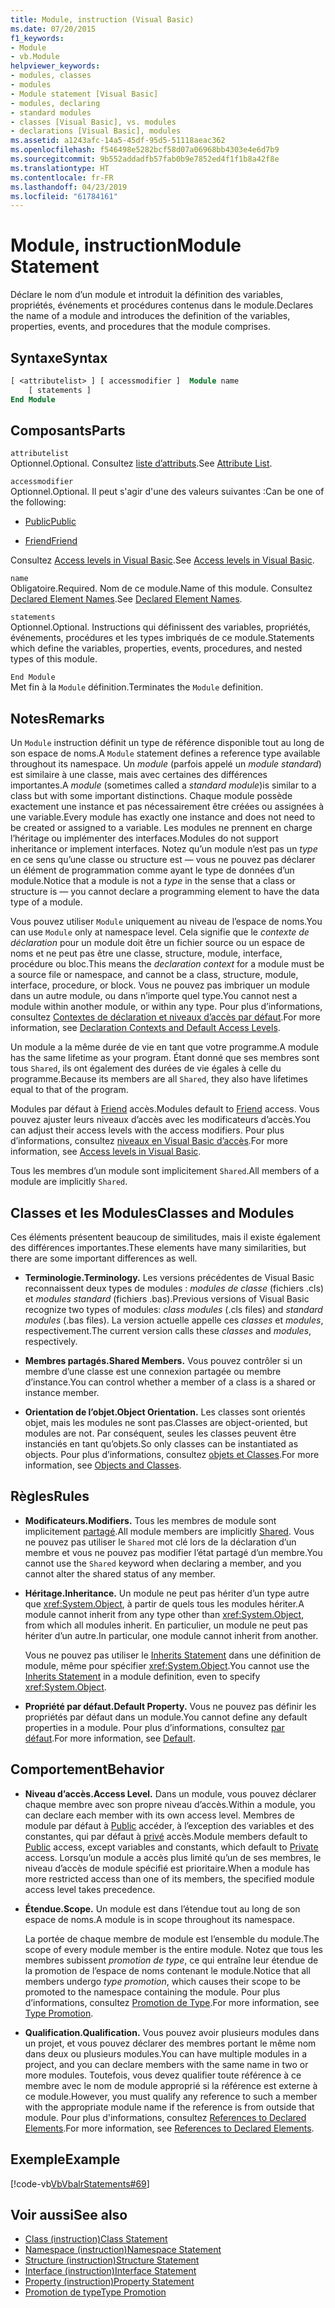 ```yaml
---
title: Module, instruction (Visual Basic)
ms.date: 07/20/2015
f1_keywords:
- Module
- vb.Module
helpviewer_keywords:
- modules, classes
- modules
- Module statement [Visual Basic]
- modules, declaring
- standard modules
- classes [Visual Basic], vs. modules
- declarations [Visual Basic], modules
ms.assetid: a1243afc-14a5-45df-95d5-51118aeac362
ms.openlocfilehash: f546498e5282bcf58d07a06968bb4303e4e6d7b9
ms.sourcegitcommit: 9b552addadfb57fab0b9e7852ed4f1f1b8a42f8e
ms.translationtype: HT
ms.contentlocale: fr-FR
ms.lasthandoff: 04/23/2019
ms.locfileid: "61784161"
---
```

# <a name="module-statement"></a><span data-ttu-id="e46ef-102">Module, instruction</span><span class="sxs-lookup"><span data-stu-id="e46ef-102">Module Statement</span></span>
<span data-ttu-id="e46ef-103">Déclare le nom d’un module et introduit la définition des variables, propriétés, événements et procédures contenus dans le module.</span><span class="sxs-lookup"><span data-stu-id="e46ef-103">Declares the name of a module and introduces the definition of the variables, properties, events, and procedures that the module comprises.</span></span>  
  
## <a name="syntax"></a><span data-ttu-id="e46ef-104">Syntaxe</span><span class="sxs-lookup"><span data-stu-id="e46ef-104">Syntax</span></span>  
  
```vb 
[ <attributelist> ] [ accessmodifier ]  Module name  
    [ statements ]  
End Module  
```  
  
## <a name="parts"></a><span data-ttu-id="e46ef-105">Composants</span><span class="sxs-lookup"><span data-stu-id="e46ef-105">Parts</span></span>  
 `attributelist`  
 <span data-ttu-id="e46ef-106">Optionnel.</span><span class="sxs-lookup"><span data-stu-id="e46ef-106">Optional.</span></span> <span data-ttu-id="e46ef-107">Consultez [liste d’attributs](../../../visual-basic/language-reference/statements/attribute-list.md).</span><span class="sxs-lookup"><span data-stu-id="e46ef-107">See [Attribute List](../../../visual-basic/language-reference/statements/attribute-list.md).</span></span>  
  
 `accessmodifier`  
 <span data-ttu-id="e46ef-108">Optionnel.</span><span class="sxs-lookup"><span data-stu-id="e46ef-108">Optional.</span></span> <span data-ttu-id="e46ef-109">Il peut s'agir d'une des valeurs suivantes :</span><span class="sxs-lookup"><span data-stu-id="e46ef-109">Can be one of the following:</span></span>  
  
- [<span data-ttu-id="e46ef-110">Public</span><span class="sxs-lookup"><span data-stu-id="e46ef-110">Public</span></span>](../../../visual-basic/language-reference/modifiers/public.md)  
  
- [<span data-ttu-id="e46ef-111">Friend</span><span class="sxs-lookup"><span data-stu-id="e46ef-111">Friend</span></span>](../../../visual-basic/language-reference/modifiers/friend.md)  
  
 <span data-ttu-id="e46ef-112">Consultez [Access levels in Visual Basic](../../../visual-basic/programming-guide/language-features/declared-elements/access-levels.md).</span><span class="sxs-lookup"><span data-stu-id="e46ef-112">See [Access levels in Visual Basic](../../../visual-basic/programming-guide/language-features/declared-elements/access-levels.md).</span></span>  
  
 `name`  
 <span data-ttu-id="e46ef-113">Obligatoire.</span><span class="sxs-lookup"><span data-stu-id="e46ef-113">Required.</span></span> <span data-ttu-id="e46ef-114">Nom de ce module.</span><span class="sxs-lookup"><span data-stu-id="e46ef-114">Name of this module.</span></span> <span data-ttu-id="e46ef-115">Consultez [Declared Element Names](../../../visual-basic/programming-guide/language-features/declared-elements/declared-element-names.md).</span><span class="sxs-lookup"><span data-stu-id="e46ef-115">See [Declared Element Names](../../../visual-basic/programming-guide/language-features/declared-elements/declared-element-names.md).</span></span>  
  
 `statements`  
 <span data-ttu-id="e46ef-116">Optionnel.</span><span class="sxs-lookup"><span data-stu-id="e46ef-116">Optional.</span></span> <span data-ttu-id="e46ef-117">Instructions qui définissent des variables, propriétés, événements, procédures et les types imbriqués de ce module.</span><span class="sxs-lookup"><span data-stu-id="e46ef-117">Statements which define the variables, properties, events, procedures, and nested types of this module.</span></span>  
  
 `End Module`  
 <span data-ttu-id="e46ef-118">Met fin à la `Module` définition.</span><span class="sxs-lookup"><span data-stu-id="e46ef-118">Terminates the `Module` definition.</span></span>  
  
## <a name="remarks"></a><span data-ttu-id="e46ef-119">Notes</span><span class="sxs-lookup"><span data-stu-id="e46ef-119">Remarks</span></span>  
 <span data-ttu-id="e46ef-120">Un `Module` instruction définit un type de référence disponible tout au long de son espace de noms.</span><span class="sxs-lookup"><span data-stu-id="e46ef-120">A `Module` statement defines a reference type available throughout its namespace.</span></span> <span data-ttu-id="e46ef-121">Un *module* (parfois appelé un *module standard*) est similaire à une classe, mais avec certaines des différences importantes.</span><span class="sxs-lookup"><span data-stu-id="e46ef-121">A *module* (sometimes called a *standard module*)is similar to a class but with some important distinctions.</span></span> <span data-ttu-id="e46ef-122">Chaque module possède exactement une instance et pas nécessairement être créées ou assignées à une variable.</span><span class="sxs-lookup"><span data-stu-id="e46ef-122">Every module has exactly one instance and does not need to be created or assigned to a variable.</span></span> <span data-ttu-id="e46ef-123">Les modules ne prennent en charge l’héritage ou implémenter des interfaces.</span><span class="sxs-lookup"><span data-stu-id="e46ef-123">Modules do not support inheritance or implement interfaces.</span></span> <span data-ttu-id="e46ef-124">Notez qu’un module n’est pas un *type* en ce sens qu’une classe ou structure est — vous ne pouvez pas déclarer un élément de programmation comme ayant le type de données d’un module.</span><span class="sxs-lookup"><span data-stu-id="e46ef-124">Notice that a module is not a *type* in the sense that a class or structure is — you cannot declare a programming element to have the data type of a module.</span></span>  
  
 <span data-ttu-id="e46ef-125">Vous pouvez utiliser `Module` uniquement au niveau de l’espace de noms.</span><span class="sxs-lookup"><span data-stu-id="e46ef-125">You can use `Module` only at namespace level.</span></span> <span data-ttu-id="e46ef-126">Cela signifie que le *contexte de déclaration* pour un module doit être un fichier source ou un espace de noms et ne peut pas être une classe, structure, module, interface, procédure ou bloc.</span><span class="sxs-lookup"><span data-stu-id="e46ef-126">This means the *declaration context* for a module must be a source file or namespace, and cannot be a class, structure, module, interface, procedure, or block.</span></span> <span data-ttu-id="e46ef-127">Vous ne pouvez pas imbriquer un module dans un autre module, ou dans n’importe quel type.</span><span class="sxs-lookup"><span data-stu-id="e46ef-127">You cannot nest a module within another module, or within any type.</span></span> <span data-ttu-id="e46ef-128">Pour plus d’informations, consultez [Contextes de déclaration et niveaux d’accès par défaut](../../../visual-basic/language-reference/statements/declaration-contexts-and-default-access-levels.md).</span><span class="sxs-lookup"><span data-stu-id="e46ef-128">For more information, see [Declaration Contexts and Default Access Levels](../../../visual-basic/language-reference/statements/declaration-contexts-and-default-access-levels.md).</span></span>  
  
 <span data-ttu-id="e46ef-129">Un module a la même durée de vie en tant que votre programme.</span><span class="sxs-lookup"><span data-stu-id="e46ef-129">A module has the same lifetime as your program.</span></span> <span data-ttu-id="e46ef-130">Étant donné que ses membres sont tous `Shared`, ils ont également des durées de vie égales à celle du programme.</span><span class="sxs-lookup"><span data-stu-id="e46ef-130">Because its members are all `Shared`, they also have lifetimes equal to that of the program.</span></span>  
  
 <span data-ttu-id="e46ef-131">Modules par défaut à [Friend](../../../visual-basic/language-reference/modifiers/friend.md) accès.</span><span class="sxs-lookup"><span data-stu-id="e46ef-131">Modules default to [Friend](../../../visual-basic/language-reference/modifiers/friend.md) access.</span></span> <span data-ttu-id="e46ef-132">Vous pouvez ajuster leurs niveaux d’accès avec les modificateurs d’accès.</span><span class="sxs-lookup"><span data-stu-id="e46ef-132">You can adjust their access levels with the access modifiers.</span></span> <span data-ttu-id="e46ef-133">Pour plus d’informations, consultez [niveaux en Visual Basic d’accès](../../../visual-basic/programming-guide/language-features/declared-elements/access-levels.md).</span><span class="sxs-lookup"><span data-stu-id="e46ef-133">For more information, see [Access levels in Visual Basic](../../../visual-basic/programming-guide/language-features/declared-elements/access-levels.md).</span></span>  
  
 <span data-ttu-id="e46ef-134">Tous les membres d’un module sont implicitement `Shared`.</span><span class="sxs-lookup"><span data-stu-id="e46ef-134">All members of a module are implicitly `Shared`.</span></span>  
  
## <a name="classes-and-modules"></a><span data-ttu-id="e46ef-135">Classes et les Modules</span><span class="sxs-lookup"><span data-stu-id="e46ef-135">Classes and Modules</span></span>  
 <span data-ttu-id="e46ef-136">Ces éléments présentent beaucoup de similitudes, mais il existe également des différences importantes.</span><span class="sxs-lookup"><span data-stu-id="e46ef-136">These elements have many similarities, but there are some important differences as well.</span></span>  
  
- <span data-ttu-id="e46ef-137">**Terminologie.**</span><span class="sxs-lookup"><span data-stu-id="e46ef-137">**Terminology.**</span></span> <span data-ttu-id="e46ef-138">Les versions précédentes de Visual Basic reconnaissent deux types de modules : *modules de classe* (fichiers .cls) et *modules standard* (fichiers .bas).</span><span class="sxs-lookup"><span data-stu-id="e46ef-138">Previous versions of Visual Basic recognize two types of modules: *class modules* (.cls files) and *standard modules* (.bas files).</span></span> <span data-ttu-id="e46ef-139">La version actuelle appelle ces *classes* et *modules*, respectivement.</span><span class="sxs-lookup"><span data-stu-id="e46ef-139">The current version calls these *classes* and *modules*, respectively.</span></span>  
  
- <span data-ttu-id="e46ef-140">**Membres partagés.**</span><span class="sxs-lookup"><span data-stu-id="e46ef-140">**Shared Members.**</span></span> <span data-ttu-id="e46ef-141">Vous pouvez contrôler si un membre d’une classe est une connexion partagée ou membre d’instance.</span><span class="sxs-lookup"><span data-stu-id="e46ef-141">You can control whether a member of a class is a shared or instance member.</span></span>  
  
- <span data-ttu-id="e46ef-142">**Orientation de l’objet.**</span><span class="sxs-lookup"><span data-stu-id="e46ef-142">**Object Orientation.**</span></span> <span data-ttu-id="e46ef-143">Les classes sont orientés objet, mais les modules ne sont pas.</span><span class="sxs-lookup"><span data-stu-id="e46ef-143">Classes are object-oriented, but modules are not.</span></span> <span data-ttu-id="e46ef-144">Par conséquent, seules les classes peuvent être instanciés en tant qu’objets.</span><span class="sxs-lookup"><span data-stu-id="e46ef-144">So only classes can be instantiated as objects.</span></span> <span data-ttu-id="e46ef-145">Pour plus d’informations, consultez [objets et Classes](../../../visual-basic/programming-guide/language-features/objects-and-classes/index.md).</span><span class="sxs-lookup"><span data-stu-id="e46ef-145">For more information, see [Objects and Classes](../../../visual-basic/programming-guide/language-features/objects-and-classes/index.md).</span></span>  
  
## <a name="rules"></a><span data-ttu-id="e46ef-146">Règles</span><span class="sxs-lookup"><span data-stu-id="e46ef-146">Rules</span></span>  
  
- <span data-ttu-id="e46ef-147">**Modificateurs.**</span><span class="sxs-lookup"><span data-stu-id="e46ef-147">**Modifiers.**</span></span> <span data-ttu-id="e46ef-148">Tous les membres de module sont implicitement [partagé](../../../visual-basic/language-reference/modifiers/shared.md).</span><span class="sxs-lookup"><span data-stu-id="e46ef-148">All module members are implicitly [Shared](../../../visual-basic/language-reference/modifiers/shared.md).</span></span> <span data-ttu-id="e46ef-149">Vous ne pouvez pas utiliser le `Shared` mot clé lors de la déclaration d’un membre et vous ne pouvez pas modifier l’état partagé d’un membre.</span><span class="sxs-lookup"><span data-stu-id="e46ef-149">You cannot use the `Shared` keyword when declaring a member, and you cannot alter the shared status of any member.</span></span>  
  
- <span data-ttu-id="e46ef-150">**Héritage.**</span><span class="sxs-lookup"><span data-stu-id="e46ef-150">**Inheritance.**</span></span> <span data-ttu-id="e46ef-151">Un module ne peut pas hériter d’un type autre que <xref:System.Object>, à partir de quels tous les modules hériter.</span><span class="sxs-lookup"><span data-stu-id="e46ef-151">A module cannot inherit from any type other than <xref:System.Object>, from which all modules inherit.</span></span> <span data-ttu-id="e46ef-152">En particulier, un module ne peut pas hériter d’un autre.</span><span class="sxs-lookup"><span data-stu-id="e46ef-152">In particular, one module cannot inherit from another.</span></span>  
  
     <span data-ttu-id="e46ef-153">Vous ne pouvez pas utiliser le [Inherits Statement](../../../visual-basic/language-reference/statements/inherits-statement.md) dans une définition de module, même pour spécifier <xref:System.Object>.</span><span class="sxs-lookup"><span data-stu-id="e46ef-153">You cannot use the [Inherits Statement](../../../visual-basic/language-reference/statements/inherits-statement.md) in a module definition, even to specify <xref:System.Object>.</span></span>  
  
- <span data-ttu-id="e46ef-154">**Propriété par défaut.**</span><span class="sxs-lookup"><span data-stu-id="e46ef-154">**Default Property.**</span></span> <span data-ttu-id="e46ef-155">Vous ne pouvez pas définir les propriétés par défaut dans un module.</span><span class="sxs-lookup"><span data-stu-id="e46ef-155">You cannot define any default properties in a module.</span></span> <span data-ttu-id="e46ef-156">Pour plus d’informations, consultez [par défaut](../../../visual-basic/language-reference/modifiers/default.md).</span><span class="sxs-lookup"><span data-stu-id="e46ef-156">For more information, see [Default](../../../visual-basic/language-reference/modifiers/default.md).</span></span>  
  
## <a name="behavior"></a><span data-ttu-id="e46ef-157">Comportement</span><span class="sxs-lookup"><span data-stu-id="e46ef-157">Behavior</span></span>  
  
- <span data-ttu-id="e46ef-158">**Niveau d’accès.**</span><span class="sxs-lookup"><span data-stu-id="e46ef-158">**Access Level.**</span></span> <span data-ttu-id="e46ef-159">Dans un module, vous pouvez déclarer chaque membre avec son propre niveau d’accès.</span><span class="sxs-lookup"><span data-stu-id="e46ef-159">Within a module, you can declare each member with its own access level.</span></span> <span data-ttu-id="e46ef-160">Membres de module par défaut à [Public](../../../visual-basic/language-reference/modifiers/public.md) accéder, à l’exception des variables et des constantes, qui par défaut à [privé](../../../visual-basic/language-reference/modifiers/private.md) accès.</span><span class="sxs-lookup"><span data-stu-id="e46ef-160">Module members default to [Public](../../../visual-basic/language-reference/modifiers/public.md) access, except variables and constants, which default to [Private](../../../visual-basic/language-reference/modifiers/private.md) access.</span></span> <span data-ttu-id="e46ef-161">Lorsqu’un module a accès plus limité qu’un de ses membres, le niveau d’accès de module spécifié est prioritaire.</span><span class="sxs-lookup"><span data-stu-id="e46ef-161">When a module has more restricted access than one of its members, the specified module access level takes precedence.</span></span>  
  
- <span data-ttu-id="e46ef-162">**Étendue.**</span><span class="sxs-lookup"><span data-stu-id="e46ef-162">**Scope.**</span></span> <span data-ttu-id="e46ef-163">Un module est dans l’étendue tout au long de son espace de noms.</span><span class="sxs-lookup"><span data-stu-id="e46ef-163">A module is in scope throughout its namespace.</span></span>  
  
     <span data-ttu-id="e46ef-164">La portée de chaque membre de module est l’ensemble du module.</span><span class="sxs-lookup"><span data-stu-id="e46ef-164">The scope of every module member is the entire module.</span></span> <span data-ttu-id="e46ef-165">Notez que tous les membres subissent *promotion de type*, ce qui entraîne leur étendue de la promotion de l’espace de noms contenant le module.</span><span class="sxs-lookup"><span data-stu-id="e46ef-165">Notice that all members undergo *type promotion*, which causes their scope to be promoted to the namespace containing the module.</span></span> <span data-ttu-id="e46ef-166">Pour plus d’informations, consultez [Promotion de Type](../../../visual-basic/programming-guide/language-features/declared-elements/type-promotion.md).</span><span class="sxs-lookup"><span data-stu-id="e46ef-166">For more information, see [Type Promotion](../../../visual-basic/programming-guide/language-features/declared-elements/type-promotion.md).</span></span>  
  
- <span data-ttu-id="e46ef-167">**Qualification.**</span><span class="sxs-lookup"><span data-stu-id="e46ef-167">**Qualification.**</span></span> <span data-ttu-id="e46ef-168">Vous pouvez avoir plusieurs modules dans un projet, et vous pouvez déclarer des membres portant le même nom dans deux ou plusieurs modules.</span><span class="sxs-lookup"><span data-stu-id="e46ef-168">You can have multiple modules in a project, and you can declare members with the same name in two or more modules.</span></span> <span data-ttu-id="e46ef-169">Toutefois, vous devez qualifier toute référence à ce membre avec le nom de module approprié si la référence est externe à ce module.</span><span class="sxs-lookup"><span data-stu-id="e46ef-169">However, you must qualify any reference to such a member with the appropriate module name if the reference is from outside that module.</span></span> <span data-ttu-id="e46ef-170">Pour plus d'informations, consultez [References to Declared Elements](../../../visual-basic/programming-guide/language-features/declared-elements/references-to-declared-elements.md).</span><span class="sxs-lookup"><span data-stu-id="e46ef-170">For more information, see [References to Declared Elements](../../../visual-basic/programming-guide/language-features/declared-elements/references-to-declared-elements.md).</span></span>  
  
## <a name="example"></a><span data-ttu-id="e46ef-171">Exemple</span><span class="sxs-lookup"><span data-stu-id="e46ef-171">Example</span></span>  
 [!code-vb[VbVbalrStatements#69](~/samples/snippets/visualbasic/VS_Snippets_VBCSharp/VbVbalrStatements/VB/Class1.vb#69)]  
  
## <a name="see-also"></a><span data-ttu-id="e46ef-172">Voir aussi</span><span class="sxs-lookup"><span data-stu-id="e46ef-172">See also</span></span>

- [<span data-ttu-id="e46ef-173">Class (instruction)</span><span class="sxs-lookup"><span data-stu-id="e46ef-173">Class Statement</span></span>](../../../visual-basic/language-reference/statements/class-statement.md)
- [<span data-ttu-id="e46ef-174">Namespace (instruction)</span><span class="sxs-lookup"><span data-stu-id="e46ef-174">Namespace Statement</span></span>](../../../visual-basic/language-reference/statements/namespace-statement.md)
- [<span data-ttu-id="e46ef-175">Structure (instruction)</span><span class="sxs-lookup"><span data-stu-id="e46ef-175">Structure Statement</span></span>](../../../visual-basic/language-reference/statements/structure-statement.md)
- [<span data-ttu-id="e46ef-176">Interface (instruction)</span><span class="sxs-lookup"><span data-stu-id="e46ef-176">Interface Statement</span></span>](../../../visual-basic/language-reference/statements/interface-statement.md)
- [<span data-ttu-id="e46ef-177">Property (instruction)</span><span class="sxs-lookup"><span data-stu-id="e46ef-177">Property Statement</span></span>](../../../visual-basic/language-reference/statements/property-statement.md)
- [<span data-ttu-id="e46ef-178">Promotion de type</span><span class="sxs-lookup"><span data-stu-id="e46ef-178">Type Promotion</span></span>](../../../visual-basic/programming-guide/language-features/declared-elements/type-promotion.md)
